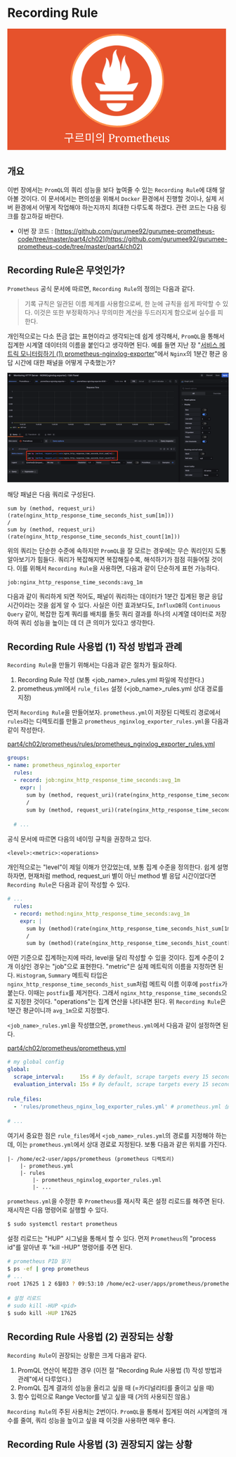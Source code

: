# Recording Rule

![logo](../../logo.png)

## 개요

이번 장에서는 `PromQL`의 쿼리 성능을 보다 높여줄 수 있는 `Recording Rule`에 대해 알아볼 것이다. 이 문서에서는 편의성을 위해서 `Docker` 환경에서 진행할 것이나, 실제 서버 환경에서 어떻게 작업해야 하는지까지 최대한 다루도록 하겠다. 관련 코드는 다음 링크를 참고하길 바란다.

* 이번 장 코드 : [https://github.com/gurumee92/gurumee-prometheus-code/tree/master/part4/ch02](https://github.com/gurumee92/gurumee-prometheus-code/tree/master/part4/ch02)

## Recording Rule은 무엇인가?

`Prometheus` 공식 문서에 따르면, `Recording Rule`의 정의는 다음과 같다.

> 기록 규칙은 일관된 이름 체계를 사용함으로써, 한 눈에 규칙을 쉽게 파악할 수 있다. 이것은 또한 부정확하거나 무의미한 계산을 두드러지게 함으로써 실수를 피한다.

개인적으로는 다소 뜬금 없는 표현이라고 생각되는데 쉽게 생각해서, `PromQL`을 통해서 집계한 시계열 데이터의 이름을 붙인다고 생각하면 된다. 예를 들면 지난 장 "[서비스 메트릭 모니터링하기 (1) prometheus-nginxlog-exporter]()"에서 `Nginx`의 1분간 평균 응답 시간에 대한 패널을 어떻게 구축했는가?

![grafana > response time](./01.png)

해당 패널은 다음 쿼리로 구성된다.

```
sum by (method, request_uri)(rate(nginx_http_response_time_seconds_hist_sum[1m])) 
/ 
sum by (method, request_uri)(rate(nginx_http_response_time_seconds_hist_count[1m]))
```

위의 쿼리는 단순한 수준에 속하지만 `PromQL`을 잘 모르는 경우에는 무슨 쿼리인지 도통 알아보기가 힘들다. 쿼리가 복잡해지면 복잡해질수록, 해석하기가 점점 히들어질 것이다. 이를 위해서 `Recording Rule`을 사용하면, 다음과 같이 단순하게 표현 가능하다.

```
job:nginx_http_response_time_seconds:avg_1m
```

다음과 같이 쿼리하게 되면 적어도, 패널이 쿼리하는 데이터가 1분간 집계된 평균 응답 시간이라는 것을 쉽게 알 수 있다. 사실은 이런 효과보다도, `InfluxDB`의 `Continuous Query` 같이, 복잡한 집계 쿼리를 배치를 돌듯 쿼리 결과를 하나의 시계열 데이터로 저장하여 쿼리 성능을 높이는 데 더 큰 의미가 있다고 생각한다.

## Recording Rule 사용법 (1) 작성 방법과 관례

`Recording Rule`을 만들기 위해서는 다음과 같은 절차가 필요하다.

1. Recording Rule 작성 (보통 <job_name>_rules.yml 파일에 작성한다.)
2. prometheus.yml에서 `rule_files` 설정 (<job_name>_rules.yml 상대 경로를 지정)

먼저 `Recording Rule`을 만들어보자. `prometheus.yml`이 저장된 디렉토리 경로에서 `rules`라는 디렉토리를 만들고 `prometheus_nginxlog_exporter_rules.yml`을 다음과 같이 작성한다.

[part4/ch02/prometheus/rules/prometheus_nginxlog_exporter_rules.yml]()
```yml
groups:
- name: prometheus_nginxlog_exporter
  rules:
  - record: job:nginx_http_response_time_seconds:avg_1m
    expr: |
      sum by (method, request_uri)(rate(nginx_http_response_time_seconds_hist_sum[1m])) 
      / 
      sum by (method, request_uri)(rate(nginx_http_response_time_seconds_hist_count[1m]))

  # ...
```

공식 문서에 따르면 다음의 네이밍 규칙을 권장하고 있다.

```
<level>:<metric>:<operations>
```

개인적으로는 "level"이 제일 이해가 안갔었는데, 보통 집계 수준을 정의한다. 쉽게 설명하자면, 현재처럼 method, request_uri 별이 아닌 method 별 응답 시간이었다면 `Recording Rule`은 다음과 같이 작성할 수 있다.

```yml
# ...
  rules:
  - record: method:nginx_http_response_time_seconds:avg_1m
    expr: |
      sum by (method)(rate(nginx_http_response_time_seconds_hist_sum[1m])) 
      / 
      sum by (method)(rate(nginx_http_response_time_seconds_hist_count[1m]))
```

어떤 기준으로 집계하는지에 따라, level을 달리 작성할 수 있을 것이다. 집계 수준이 2개 이상인 경우는 "job"으로 표현한다. "metric"은 실제 메트릭의 이름을 지정하면 된다. `Histogram`, `Summary` 메트릭 타입은 `nginx_http_response_time_seconds_hist_sum`처럼 메트릭 이름 이후에 `postfix`가 붙는다. 이때는 `postfix`를 제거한다. 그래서 `nginx_http_response_time_seconds`으로 지정한 것이다. "operations"는 집계 연산을 나타내면 된다. 위 `Recording Rule`은 1분간 평균이니까 `avg_1m`으로 지정했다.

`<job_name>_rules.yml`을 작성했으면, `prometheus.yml`에서 다음과 같이 설정하면 된다.

[part4/ch02/prometheus/prometheus.yml]()
```yml
# my global config
global:
  scrape_interval:     15s # By default, scrape targets every 15 seconds.
  evaluation_interval: 15s # By default, scrape targets every 15 seconds.

rule_files:
  - 'rules/prometheus_nginx_log_exporter_rules.yml' # prometheus.yml 상대 경로를 지정한다.

# ...
```

여기서 중요한 점은 `rule_files`에서 `<job_name>_rules.yml`의 경로를 지정해야 하는데, 이는 `prometheus.yml`에서 상대 경로로 지정된다. 보통 다음과 같은 위치를 가진다.

```
|- /home/ec2-user/apps/prometheus (prometheus 디렉토리)
    |- prometheus.yml
    |- rules
        |- prometheus_nginxlog_exporter_rules.yml
        |- ...
```

`prometheus.yml`을 수정한 후 `Prometheus`를 재시작 혹은 설정 리로드를 해주면 된다. 재시작은 다음 명령어로 실행할 수 있다.

```bash
$ sudo systemctl restart prometheus
```

설정 리로드는 "HUP" 시그널을 통해서 할 수 있다. 먼저 `Prometheus`의 "process id"를 알아낸 후 "kill -HUP" 명령어를 주면 된다.

```bash
# prometheus PID 알기
$ ps -ef | grep prometheus
# ...
root 17625 1 2 6월03 ? 09:53:10 /home/ec2-user/apps/prometheus/prometheus --config.file=/home/ec2-user/apps /prometheus/prometheus.yml --storage.tsdb.path=/home/ec2-user/apps/prometheus/data

# 설정 리로드
# sudo kill -HUP <pid> 
$ sudo kill -HUP 17625
```

## Recording Rule 사용법 (2) 권장되는 상황

`Recording Rule`이 권장되는 상황은 크게 다음과 같다.

1. PromQL 연산이 복잡한 경우 (이전 절 "Recording Rule 사용법 (1) 작성 방법과 관례"에서 다루었다.)
2. PromQL 집계 결과의 성능을 올리고 싶을 때 (=카디널리티를 줄이고 싶을 때)
3. 함수 입력으로 Range Vector를 넣고 싶을 때 (거의 사용되진 않음.)

`Recording Rule`의 주된 사용처는 2번이다. `PromQL`을 통해서 집계된 여러 시계열의 개수를 줄여, 쿼리 성능을 높이고 싶을 때 이것을 사용하면 매우 좋다.
 
## Recording Rule 사용법 (3) 권장되지 않는 상황